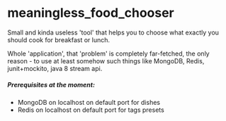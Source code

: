 meaningless_food_chooser
========================

Small and kinda useless 'tool' that helps you to choose what exactly you should cook for breakfast or lunch.<br>

Whole 'application', that 'problem' is completely far-fetched, the only reason - to use at least somehow such things like MongoDB, Redis, junit+mockito, java 8 stream api.


##### Prerequisites at the moment:
* MongoDB on localhost on default port for dishes
* Redis on localhost on default port for tags presets
